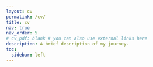 ```yaml
---
layout: cv
permalink: /cv/
title: cv
nav: true
nav_order: 5
# cv_pdf: blank # you can also use external links here
description: A brief description of my journey.
toc:
  sidebar: left
---
```


